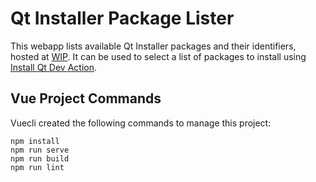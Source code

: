 # Qt Installer Package Lister

This webapp lists available Qt Installer packages and their identifiers, hosted at [WIP](#).
It can be used to select a list of packages to install using [Install Qt Dev Action](https://github.com/Mercotui/install-qt-dev-action).

## Vue Project Commands

Vuecli created the following commands to manage this project:
```
npm install
npm run serve
npm run build
npm run lint
```
